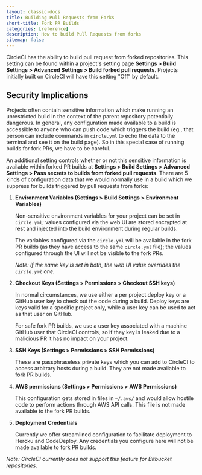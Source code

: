 ```yaml
---
layout: classic-docs
title: Building Pull Requests from Forks
short-title: Fork PR Builds
categories: [reference]
description: How to build Pull Requests from forks
sitemap: false
---
```


CircleCI has the ability to build pull request from forked repositories. This setting can be found within a project's setting page **Settings > Build Settings > Advanced Settings > Build forked pull requests**. Projects initially built on CircleCI will have this setting "Off" by default.

## Security Implications

Projects often contain sensitive information which make running an unrestricted build in the context of the parent repository potentially dangerous. In general, any configuration made available to a build is accessible to anyone who can push code which triggers the build (eg., that person can include commands in `circle.yml` to echo the data to the terminal and see it on the build page). So in this special case of running builds for fork PRs, we have to be careful.

An additional setting controls whether or not this sensitive information is available within forked PR builds at **Settings > Build Settings > Advanced Settings > Pass secrets to builds from forked pull requests**. There are 5 kinds of configuration data that we would normally use in a build which we suppress for builds triggered by pull requests from forks:

1. **Environment Variables (Settings > Build Settings > Environment Variables)**

   Non-sensitive environment variables for your project can be set in `circle.yml`; values configured via the web UI are stored encrypted at rest and injected into the build environment during regular builds.

   The variables configured via the `circle.yml` will be available in the fork PR builds (as they have access to the same `circle.yml` file); the values configured through the UI will not be visible to the fork PRs.

   *Note: If the same key is set in both, the web UI value overrides the `circle.yml` one.*

1. **Checkout Keys (Settings > Permissions > Checkout SSH keys)**

   In normal circumstances, we use either a per project deploy key or a GitHub user key to check out the code during a build. Deploy keys are keys valid for a specific project only, while a user key can be used to act as that user on GitHub.

   For safe fork PR builds, we use a user key associated with a machine GitHub user that CircleCI controls, so if they key is leaked due to a malicious PR it has no impact on your project.

1. **SSH Keys (Settings > Permissions > SSH Permissions)**

   These are passphraseless private keys which you can add to CircleCI to access arbitrary hosts during a build. They are not made available to fork PR builds.

1. **AWS permissions (Settings > Permissions > AWS Permissions)**

   This configuration gets stored in files in `~/.aws/` and would allow hostile code to perform actions through AWS API calls. This file is not made available to the fork PR builds.

1. **Deployment Credentials**

   Currently we offer streamlined configuration to facilitate deployment to Heroku and CodeDeploy. Any credentials you configure here will not be made available to fork PR builds.

*Note: CircleCI currently does not support this feature for Bitbucket repositories.*
